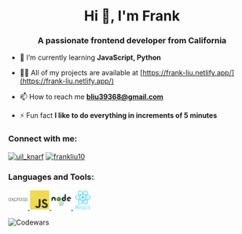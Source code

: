 <h1 align="center">Hi 👋, I'm Frank</h1>
<h3 align="center">A passionate frontend developer from California</h3>

- 🌱 I’m currently learning **JavaScript, Python**

- 👨‍💻 All of my projects are available at [https://frank-liu.netlify.app/](https://frank-liu.netlify.app/)

- 📫 How to reach me **bliu39368@gmail.com**

- ⚡ Fun fact **I like to do everything in increments of 5 minutes**

<h3 align="left">Connect with me:</h3>
<p align="left">
<a href="https://twitter.com/uil_knarf" target="blank"><img align="center" src="https://raw.githubusercontent.com/rahuldkjain/github-profile-readme-generator/master/src/images/icons/Social/twitter.svg" alt="uil_knarf" height="30" width="40" /></a>
<a href="https://linkedin.com/in/frankliu10" target="blank"><img align="center" src="https://raw.githubusercontent.com/rahuldkjain/github-profile-readme-generator/master/src/images/icons/Social/linked-in-alt.svg" alt="frankliu10" height="30" width="40" /></a>
</p>

<h3 align="left">Languages and Tools:</h3>
<p align="left"> <a href="https://expressjs.com" target="_blank" rel="noreferrer"> <img src="https://raw.githubusercontent.com/devicons/devicon/master/icons/express/express-original-wordmark.svg" alt="express" width="40" height="40"/> </a> <a href="https://developer.mozilla.org/en-US/docs/Web/JavaScript" target="_blank" rel="noreferrer"> <img src="https://raw.githubusercontent.com/devicons/devicon/master/icons/javascript/javascript-original.svg" alt="javascript" width="40" height="40"/> </a> <a href="https://nodejs.org" target="_blank" rel="noreferrer"> <img src="https://raw.githubusercontent.com/devicons/devicon/master/icons/nodejs/nodejs-original-wordmark.svg" alt="nodejs" width="40" height="40"/> </a> <a href="https://reactjs.org/" target="_blank" rel="noreferrer"> <img src="https://raw.githubusercontent.com/devicons/devicon/master/icons/react/react-original-wordmark.svg" alt="react" width="40" height="40"/> </a> </p>

![Codewars](https://github.r2v.ch/codewars?user=frankliu10)
